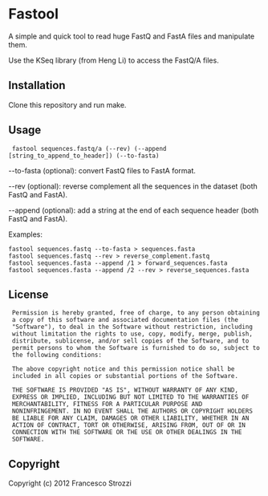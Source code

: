 Fastool
=======

A simple and quick tool to read huge FastQ and FastA files and manipulate them.

Use the KSeq library (from Heng Li) to access the FastQ/A files.

Installation
------------

Clone this repository and run make.

Usage
-----

     fastool sequences.fastq/a (--rev) (--append [string_to_append_to_header]) (--to-fasta)

--to-fasta (optional): convert FastQ files to FastA format.

--rev (optional): reverse complement all the sequences in the dataset (both FastQ and FastA).

--append (optional): add a string at the end of each sequence header (both FastQ and FastA).

Examples:

    fastool sequences.fastq --to-fasta > sequences.fasta
    fastool sequences.fastq --rev > reverse_complement.fastq
    fastool sequences.fasta --append /1 > forward_sequences.fasta
    fastool sequences.fasta --append /2 --rev > reverse_sequences.fasta

License
-------

     Permission is hereby granted, free of charge, to any person obtaining
     a copy of this software and associated documentation files (the
     "Software"), to deal in the Software without restriction, including
     without limitation the rights to use, copy, modify, merge, publish,
     distribute, sublicense, and/or sell copies of the Software, and to
     permit persons to whom the Software is furnished to do so, subject to
     the following conditions:

     The above copyright notice and this permission notice shall be
     included in all copies or substantial portions of the Software.

     THE SOFTWARE IS PROVIDED "AS IS", WITHOUT WARRANTY OF ANY KIND,
     EXPRESS OR IMPLIED, INCLUDING BUT NOT LIMITED TO THE WARRANTIES OF
     MERCHANTABILITY, FITNESS FOR A PARTICULAR PURPOSE AND
     NONINFRINGEMENT. IN NO EVENT SHALL THE AUTHORS OR COPYRIGHT HOLDERS
     BE LIABLE FOR ANY CLAIM, DAMAGES OR OTHER LIABILITY, WHETHER IN AN
     ACTION OF CONTRACT, TORT OR OTHERWISE, ARISING FROM, OUT OF OR IN
     CONNECTION WITH THE SOFTWARE OR THE USE OR OTHER DEALINGS IN THE
     SOFTWARE.

Copyright
---------

Copyright (c) 2012 Francesco Strozzi

